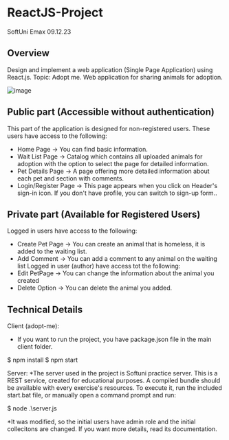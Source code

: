 # ReactJS-Project
SoftUni Emax 09.12.23

## Overview
Design and implement a web application (Single Page Application) using React.js.
Topic: Adopt me.
Web application for sharing animals for adoption.

![image](https://github.com/DaniStSimeonova147/ReactJS-Project/assets/48598905/e061c474-45ab-4ceb-a5dd-5486b7925f9d)

## Public part (Accessible without authentication)
This part of the application is designed for non-registered users. These users have access to the following:
* Home Page -> You can find basic information.
* Wait List Page -> Catalog which contains all uploaded animals for adoption with the option to select the page for detailed information.
* Pet Details Page -> A page offering more detailed information about each pet and section with comments.
* Login/Register Page -> This page appears when you click on Header's sign-in icon. If you don't have profile, you can switch to sign-up form..

## Private part (Available for Registered Users)
Logged in users have access to the following:
* Create Pet Page -> You can create an animal that is homeless, it is added to the waiting list.
* Add Comment -> You can add a comment to any animal on the waiting list
Logged in user (author) have access tot the following:
* Edit PetPage -> You can change the information about the animal you created
* Delete Option -> You can delete the animal you added.

## Technical Details
Client (adopt-me):
* If you want to run the project, you have package.json file in the main client folder.

$ npm install
$ npm start

Server:
*The server used in the project is Softuni practice server.
This is a REST service, created for educational purposes. A compiled bundle should be available with every exercise's resources. To execute it, run the included start.bat file, or manually open a command prompt and run:

$ node .\server.js  

*It was modified, so the initial users have admin role and the initial collecitons are changed. If you want more details, read its documentation.
